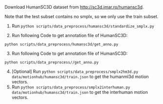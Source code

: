 Download HumanSC3D dataset from http://sc3d.imar.ro/humansc3d.

Note that the test subset contains no smplx, so we only use the train subset.

1. Run `python scripts/data_preprocess/humansc3d/standardize_smplx.py`

2. Run following Code to get annotation file of HumanSC3D:

`python scripts/data_preprocess/humansc3d/get_anno.py`

3. Run following Code to get annotation file of HumanSC3D:

`python scripts/data_preprocess//get_anno.py`


4. [Optional] Run `python scripts/data_preprocess/smplx2hm3d.py data/motionhub/humansc3d/train.json` to get the humanml3d motion vectors.
5. Run `python scripts/data_preprocess/smplx2interhuman.py data/motionhub/humansc3d/train.json` to get the interhuman motion vectors.